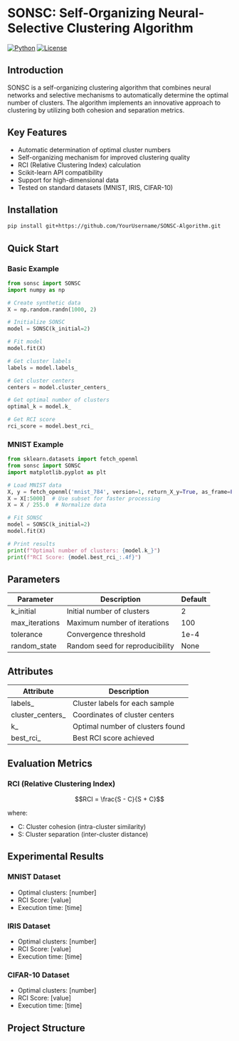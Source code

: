 # SONSC: Self-Organizing Neural-Selective Clustering Algorithm

[![Python](https://img.shields.io/badge/Python-3.7%2B-blue.svg)](https://www.python.org/downloads/)
[![License](https://img.shields.io/badge/license-MIT-green.svg)](https://opensource.org/licenses/MIT)

## Introduction
SONSC is a self-organizing clustering algorithm that combines neural networks and selective mechanisms to automatically determine the optimal number of clusters. The algorithm implements an innovative approach to clustering by utilizing both cohesion and separation metrics.

## Key Features
- Automatic determination of optimal cluster numbers
- Self-organizing mechanism for improved clustering quality
- RCI (Relative Clustering Index) calculation
- Scikit-learn API compatibility
- Support for high-dimensional data
- Tested on standard datasets (MNIST, IRIS, CIFAR-10)

## Installation

```bash
pip install git+https://github.com/YourUsername/SONSC-Algorithm.git
```

## Quick Start

### Basic Example
```python
from sonsc import SONSC
import numpy as np

# Create synthetic data
X = np.random.randn(1000, 2)

# Initialize SONSC
model = SONSC(k_initial=2)

# Fit model
model.fit(X)

# Get cluster labels
labels = model.labels_

# Get cluster centers
centers = model.cluster_centers_

# Get optimal number of clusters
optimal_k = model.k_

# Get RCI score
rci_score = model.best_rci_
```

### MNIST Example
```python
from sklearn.datasets import fetch_openml
from sonsc import SONSC
import matplotlib.pyplot as plt

# Load MNIST data
X, y = fetch_openml('mnist_784', version=1, return_X_y=True, as_frame=False)
X = X[:5000]  # Use subset for faster processing
X = X / 255.0  # Normalize data

# Fit SONSC
model = SONSC(k_initial=2)
model.fit(X)

# Print results
print(f"Optimal number of clusters: {model.k_}")
print(f"RCI Score: {model.best_rci_:.4f}")
```

## Parameters

| Parameter | Description | Default |
|-----------|-------------|---------|
| k_initial | Initial number of clusters | 2 |
| max_iterations | Maximum number of iterations | 100 |
| tolerance | Convergence threshold | 1e-4 |
| random_state | Random seed for reproducibility | None |

## Attributes

| Attribute | Description |
|-----------|-------------|
| labels_ | Cluster labels for each sample |
| cluster_centers_ | Coordinates of cluster centers |
| k_ | Optimal number of clusters found |
| best_rci_ | Best RCI score achieved |

## Evaluation Metrics

### RCI (Relative Clustering Index)
```math
RCI = \frac{S - C}{S + C}
```
where:
- C: Cluster cohesion (intra-cluster similarity)
- S: Cluster separation (inter-cluster distance)

## Experimental Results

### MNIST Dataset
- Optimal clusters: [number]
- RCI Score: [value]
- Execution time: [time]

### IRIS Dataset
- Optimal clusters: [number]
- RCI Score: [value]
- Execution time: [time]

### CIFAR-10 Dataset
- Optimal clusters: [number]
- RCI Score: [value]
- Execution time: [time]

## Project Structure
```